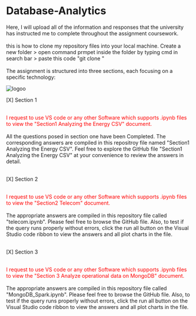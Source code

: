 # Database-Analytics
Here, I will upload all of the information and responses that the university has instructed me to complete throughout the assignment coursework. <br><br>
this is how to clone my repository files into your local machine. Create a new folder > open command prmpet inside the folder by typing cmd in search bar > paste this code "git clone "<br><br>
The assignment is structured into three sections, each focusing on a specific technology:

![logoo](https://github.com/azamazher/database-analytics/assets/95758504/2904bb91-979f-4be3-924b-62a41b3c92d4)



[X] Section 1<br><br>

<spam style="color: red;">I request to use VS code or any other Software which supports .ipynb files to view the "Section1 Analyzing the Energy CSV" document.</spam><br><br>
All the questions posed in section one have been Completed.  The corresponding answers are compiled in this repositroy file named "Section1 Analyzing the Energy CSV". Feel free to explore the GitHub file "Section1 Analyzing the Energy CSV" at your convenience to review the answers in detail. <br><br>

[X] Section 2<br><br>

<spam style="color: red;">I request to use VS code or any other Software which supports .ipynb files to view the "Section2 Telecom" document.</spam><br><br>
The appropriate answers are compiled in this repository file called "telecom.ipynb". Please feel free to browse the GitHub file. Also, to test if the query runs properly without errors, click the run all button on the Visual Studio code ribbon to view the answers and all plot charts in the file. <br><br>

[X] Section 3<br><br>

<spam style="color: red;">I request to use VS code or any other Software which supports .ipynb files to view the "Section 3 Analyze operational data on MongoDB" document.</spam><br><br>
The appropriate answers are compiled in this repository file called "MongoDB_Spark.ipynb". Please feel free to browse the GitHub file. Also, to test if the query runs properly without errors, click the run all button on the Visual Studio code ribbon to view the answers and all plot charts in the file. <br><br>
